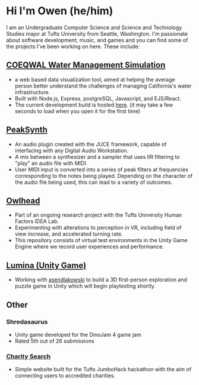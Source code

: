 # Hi I'm Owen (he/him)
I am an Undergraduate Computer Science and Science and Technology Studies major at Tufts University from Seattle, Washington. I'm passionate about software development, music, and games and you can find some of the projects I've been working on here. These include:

## [COEQWAL Water Management Simulation](https://github.com/owennjpr/COEQWAL-WebGame)
- a web based data visualization tool, aimed at helping the average person better understand the challenges of managing California's water infrastructure.
- Built with Node.js, Express, postgreSQL, Javascript, and EJS/React.
- The current development build is hosted [here](https://coeqwal-webgame.onrender.com/). (it may take a few seconds to load when you open it for the first time)

## [PeakSynth](https://github.com/owennjpr/PeakSynth-Audio-Plugin)
- An audio plugin created with the JUCE framework, capable of interfacing with any Digital Audio Workstation.
- A mix between a synthesizer and a sampler that uses IIR filtering to "play" an audio file with MIDI.
- User MIDI input is converted into a series of peak filters at frequencies corresponding to the notes being played. Depending on the character of the audio file being used, this can lead to a variety of outcomes.

## [Owlhead](https://github.com/gmccar05/owlhead)
- Part of an ongoing research project with the Tufts University Human Factors IDEA Lab.
- Experimenting with alterations to perception in VR, including field of view increase, and accelerated turning rate.
- This repository consists of virtual test environments in the Unity Game Engine where we record user experiences and performance.

## [Lumina (Unity Game)](https://github.com/owennjpr/Summer2023Game)
- Working with [asendlakowski](https://github.com/asendlakowski) to build a 3D first-person exploration and puzzle game in Unity which will begin playtesting shortly.

## Other
### Shredasaurus
- Unity game developed for the DinoJam 4 game jam
- Rated 5th out of 26 submissions
### [Charity Search](https://github.com/owennjpr/JumboHack2024_CharitySearch)
- Simple website built for the Tufts JumboHack hackathon with the aim of connecting users to accredited charities.

<!--
**owennjpr/owennjpr** is a ✨ _special_ ✨ repository because its `README.md` (this file) appears on your GitHub profile.

Here are some ideas to get you started:

- 🔭 I’m currently working on ...
- 🌱 I’m currently learning ...
- 👯 I’m looking to collaborate on ...
- 🤔 I’m looking for help with ...
- 💬 Ask me about ...
- 📫 How to reach me: ...
- 😄 Pronouns: ...
- ⚡ Fun fact: ...
-->
